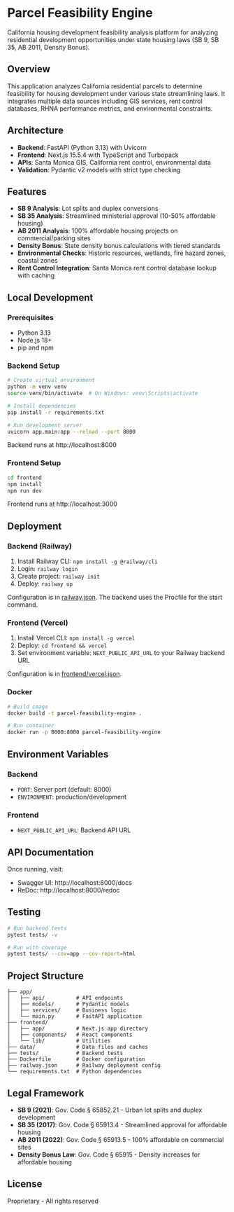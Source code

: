 # Parcel Feasibility Engine

California housing development feasibility analysis platform for analyzing residential development opportunities under state housing laws (SB 9, SB 35, AB 2011, Density Bonus).

## Overview

This application analyzes California residential parcels to determine feasibility for housing development under various state streamlining laws. It integrates multiple data sources including GIS services, rent control databases, RHNA performance metrics, and environmental constraints.

## Architecture

- **Backend**: FastAPI (Python 3.13) with Uvicorn
- **Frontend**: Next.js 15.5.4 with TypeScript and Turbopack
- **APIs**: Santa Monica GIS, California rent control, environmental data
- **Validation**: Pydantic v2 models with strict type checking

## Features

- **SB 9 Analysis**: Lot splits and duplex conversions
- **SB 35 Analysis**: Streamlined ministerial approval (10-50% affordable housing)
- **AB 2011 Analysis**: 100% affordable housing projects on commercial/parking sites
- **Density Bonus**: State density bonus calculations with tiered standards
- **Environmental Checks**: Historic resources, wetlands, fire hazard zones, coastal zones
- **Rent Control Integration**: Santa Monica rent control database lookup with caching

## Local Development

### Prerequisites

- Python 3.13
- Node.js 18+
- pip and npm

### Backend Setup

```bash
# Create virtual environment
python -m venv venv
source venv/bin/activate  # On Windows: venv\Scripts\activate

# Install dependencies
pip install -r requirements.txt

# Run development server
uvicorn app.main:app --reload --port 8000
```

Backend runs at http://localhost:8000

### Frontend Setup

```bash
cd frontend
npm install
npm run dev
```

Frontend runs at http://localhost:3000

## Deployment

### Backend (Railway)

1. Install Railway CLI: `npm install -g @railway/cli`
2. Login: `railway login`
3. Create project: `railway init`
4. Deploy: `railway up`

Configuration is in [railway.json](railway.json). The backend uses the Procfile for the start command.

### Frontend (Vercel)

1. Install Vercel CLI: `npm install -g vercel`
2. Deploy: `cd frontend && vercel`
3. Set environment variable: `NEXT_PUBLIC_API_URL` to your Railway backend URL

Configuration is in [frontend/vercel.json](frontend/vercel.json).

### Docker

```bash
# Build image
docker build -t parcel-feasibility-engine .

# Run container
docker run -p 8000:8000 parcel-feasibility-engine
```

## Environment Variables

### Backend
- `PORT`: Server port (default: 8000)
- `ENVIRONMENT`: production/development

### Frontend
- `NEXT_PUBLIC_API_URL`: Backend API URL

## API Documentation

Once running, visit:
- Swagger UI: http://localhost:8000/docs
- ReDoc: http://localhost:8000/redoc

## Testing

```bash
# Run backend tests
pytest tests/ -v

# Run with coverage
pytest tests/ --cov=app --cov-report=html
```

## Project Structure

```
├── app/
│   ├── api/          # API endpoints
│   ├── models/       # Pydantic models
│   ├── services/     # Business logic
│   └── main.py       # FastAPI application
├── frontend/
│   ├── app/          # Next.js app directory
│   ├── components/   # React components
│   └── lib/          # Utilities
├── data/             # Data files and caches
├── tests/            # Backend tests
├── Dockerfile        # Docker configuration
├── railway.json      # Railway deployment config
└── requirements.txt  # Python dependencies
```

## Legal Framework

- **SB 9 (2021)**: Gov. Code § 65852.21 - Urban lot splits and duplex development
- **SB 35 (2017)**: Gov. Code § 65913.4 - Streamlined approval for affordable housing
- **AB 2011 (2022)**: Gov. Code § 65913.5 - 100% affordable on commercial sites
- **Density Bonus Law**: Gov. Code § 65915 - Density increases for affordable housing

## License

Proprietary - All rights reserved
